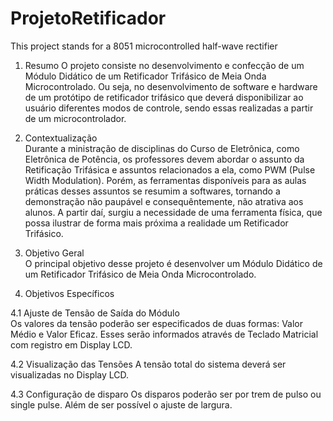 # ProjetoRetificador
This project stands for a 8051 microcontrolled half-wave rectifier

1. Resumo
O projeto consiste no desenvolvimento e confecção de um Módulo Didático de um Retificador Trifásico de Meia Onda Microcontrolado. Ou seja, no desenvolvimento de software e hardware de um protótipo de retificador trifásico que deverá disponibilizar ao usuário diferentes modos de controle, sendo essas realizadas a partir de um microcontrolador.

2. Contextualização  
Durante a ministração de disciplinas do Curso de Eletrônica, como Eletrônica de Potência, os professores devem abordar o assunto da Retificação Trifásica e assuntos relacionados a ela, como PWM (Pulse Width Modulation). Porém, as ferramentas disponíveis para as aulas práticas desses assuntos se resumim a softwares, tornando a demonstração não paupável e consequêntemente, não atrativa aos alunos. A partir daí, surgiu a necessidade de uma ferramenta física, que possa ilustrar de forma mais próxima a realidade um Retificador Trifásico.

3. Objetivo Geral  
O principal objetivo desse projeto é desenvolver um Módulo Didático de um Retificador Trifásico de Meia Onda Microcontrolado.

4. Objetivos Específicos

4.1 Ajuste de Tensão de Saída do Módulo  
Os valores da tensão poderão ser especificados de duas formas: Valor Médio e Valor Eficaz. Esses serão informados através de                               Teclado Matricial com registro em Display LCD.

4.2 Visualização das Tensões 
A tensão total do sistema deverá ser visualizadas no Display LCD.

4.3 Configuração de disparo 
Os disparos poderão ser por trem de pulso ou single pulse. Além de ser possível o ajuste de largura.
